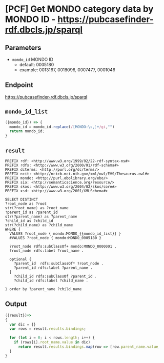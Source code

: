 # [PCF] Get MONDO category data by MONDO ID - https://pubcasefinder-rdf.dbcls.jp/sparql
## Parameters
* `mondo_id` MONDO ID
  * default: 0005180
  * example: 0013167, 0018096, 0007477, 0001046

## Endpoint
https://pubcasefinder-rdf.dbcls.jp/sparql

## `mondo_id_list`
```javascript
({mondo_id}) => {
  mondo_id = mondo_id.replace(/[MONDO:\s,]+/gi,"")
  return mondo_id;
}
```

## `result` 
```sparql
PREFIX rdf: <http://www.w3.org/1999/02/22-rdf-syntax-ns#>
PREFIX rdfs: <http://www.w3.org/2000/01/rdf-schema#>
PREFIX dcterms: <http://purl.org/dc/terms/>
PREFIX ncit: <http://ncicb.nci.nih.gov/xml/owl/EVS/Thesaurus.owl#>
PREFIX mondo: <http://purl.obolibrary.org/obo/>
PREFIX sio: <http://semanticscience.org/resource/>
PREFIX skos: <http://www.w3.org/2004/02/skos/core#>
PREFIX xsd: <http://www.w3.org/2001/XMLSchema#>

SELECT DISTINCT 
?root_node as ?root 
str(?root_name) as ?root_name 
?parent_id as ?parent_id 
str(?parent_name) as ?parent_name 
?child_id as ?child_id 
str(?child_name) as ?child_name
WHERE {
  VALUES ?root_node { mondo:MONDO_{{mondo_id_list}} }
  #VALUES ?root_node { mondo:MONDO_0005180 }

  ?root_node rdfs:subClassOf+ mondo:MONDO_0000001 .
  ?root_node rdfs:label ?root_name .

  optional {
    ?parent_id  rdfs:subClassOf* ?root_node .
    ?parent_id rdfs:label ?parent_name .
  }
    ?child_id rdfs:subClassOf ?parent_id .
    ?child_id rdfs:label ?child_name .

} order by ?parent_name ?child_name

```
## Output
```javascript
({result})=>
{ 
  var dic = {}
  var rows = result.results.bindings;

  for (let i = 0; i < rows.length; i++) {
    if (rows[i].root_name.value in dic)
      return result.results.bindings.map(row => [row.parent_name.value, row.child_name.value].join("\t") )
  }
}
```